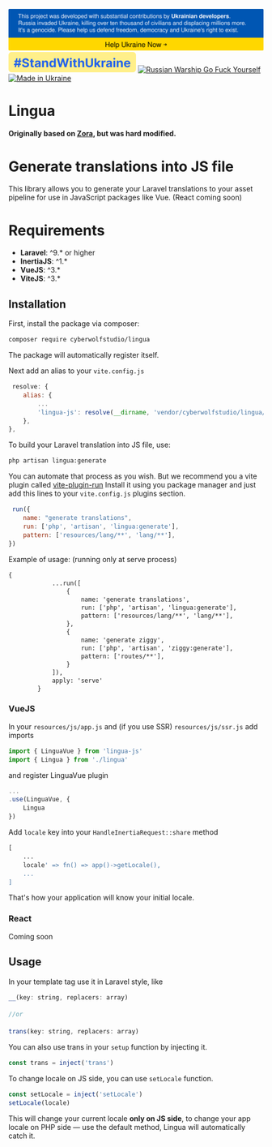 [![Stand With Ukraine](https://raw.githubusercontent.com/vshymanskyy/StandWithUkraine/main/banner-direct.svg)](https://stand-with-ukraine.pp.ua)
[![Stand With Ukraine](https://raw.githubusercontent.com/vshymanskyy/StandWithUkraine/main/badges/StandWithUkraine.svg)](https://stand-with-ukraine.pp.ua)
[![Russian Warship Go Fuck Yourself](https://raw.githubusercontent.com/vshymanskyy/StandWithUkraine/main/badges/RussianWarship.svg)](https://stand-with-ukraine.pp.ua)
[![Made in Ukraine](https://img.shields.io/badge/made_in-ukraine-ffd700.svg?labelColor=0057b7)](https://stand-with-ukraine.pp.ua)

# Lingua

#### Originally based on [Zora](https://github.com/jetstreamlabs/zora), but was hard modified.

# Generate translations into JS file

This library allows you to generate your Laravel translations to your asset pipeline for use in JavaScript packages like
Vue. (React coming soon)

# Requirements

* **Laravel**: ^9.* or higher
* **InertiaJS**: ^1.*
* **VueJS**: ^3.*
* **ViteJS**: ^3.*

## Installation

First, install the package via composer:

``` bash
composer require cyberwolfstudio/lingua
```

The package will automatically register itself.

Next add an alias to your `vite.config.js`

```js
 resolve: {
    alias: {
        ...
        'lingua-js': resolve(__dirname, 'vendor/cyberwolfstudio/lingua/dist/index.js')
    },
},
```

To build your Laravel translation into JS file, use:
```bash
php artisan lingua:generate
```

You can automate that process as you wish.
But we recommend you a vite plugin called [vite-plugin-run](https://github.com/innocenzi/vite-plugin-run)
Install it using you package manager and just add this lines to your `vite.config.js` plugins section.
```js
 run({
    name: "generate translations",
    run: ['php', 'artisan', 'lingua:generate'],
    pattern: ['resources/lang/**', 'lang/**'],
})
```

Example of usage: (running only at serve process)
```
{
            ...run([
                {
                    name: 'generate translations',
                    run: ['php', 'artisan', 'lingua:generate'],
                    pattern: ['resources/lang/**', 'lang/**'],
                },
                {
                    name: 'generate ziggy',
                    run: ['php', 'artisan', 'ziggy:generate'],
                    pattern: ['routes/**'],
                }
            ]),
            apply: 'serve'
        }
```



### VueJS

In your `resources/js/app.js` and (if you use SSR) `resources/js/ssr.js` add imports

```js
import { LinguaVue } from 'lingua-js'
import { Lingua } from './lingua'
```
and register LinguaVue plugin

```js
...
.use(LinguaVue, {
    Lingua
})
```

Add `locale` key into your `HandleInertiaRequest::share` method

```php
[
    ...
    locale' => fn() => app()->getLocale(),
    ...
]
```
That's how your application will know your initial locale.

### React

Coming soon


## Usage

In your template tag use it in Laravel style, like

```js
__(key: string, replacers: array)

//or

trans(key: string, replacers: array)
```

You can also use trans in your `setup` function by injecting it.

```js
const trans = inject('trans') 
```

To change locale on JS side, you can use `setLocale` function.

```js
const setLocale = inject('setLocale')
setLocale(locale)
```
This will change your current locale **only on JS side**, to change your app locale on PHP side — use the default method, Lingua will automatically catch it.
